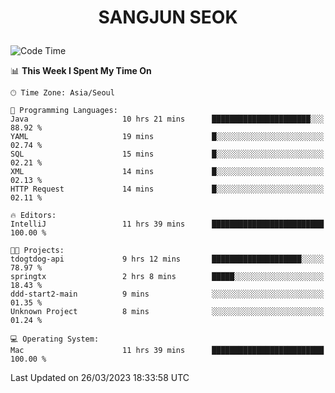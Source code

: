 <h1>
 <p align="center">
   SANGJUN SEOK
 </p>
</h1>

<!--START_SECTION:waka-->
![Code Time](http://img.shields.io/badge/Code%20Time-2%2C358%20hrs%202%20mins-blue)

📊 **This Week I Spent My Time On** 

```text
🕑︎ Time Zone: Asia/Seoul

💬 Programming Languages: 
Java                     10 hrs 21 mins      ██████████████████████░░░   88.92 % 
YAML                     19 mins             █░░░░░░░░░░░░░░░░░░░░░░░░   02.74 % 
SQL                      15 mins             █░░░░░░░░░░░░░░░░░░░░░░░░   02.21 % 
XML                      14 mins             █░░░░░░░░░░░░░░░░░░░░░░░░   02.13 % 
HTTP Request             14 mins             █░░░░░░░░░░░░░░░░░░░░░░░░   02.11 % 

🔥 Editors: 
IntelliJ                 11 hrs 39 mins      █████████████████████████   100.00 % 

🐱‍💻 Projects: 
tdogtdog-api             9 hrs 12 mins       ████████████████████░░░░░   78.97 % 
springtx                 2 hrs 8 mins        █████░░░░░░░░░░░░░░░░░░░░   18.43 % 
ddd-start2-main          9 mins              ░░░░░░░░░░░░░░░░░░░░░░░░░   01.35 % 
Unknown Project          8 mins              ░░░░░░░░░░░░░░░░░░░░░░░░░   01.24 % 

💻 Operating System: 
Mac                      11 hrs 39 mins      █████████████████████████   100.00 % 
```


 Last Updated on 26/03/2023 18:33:58 UTC
<!--END_SECTION:waka-->
